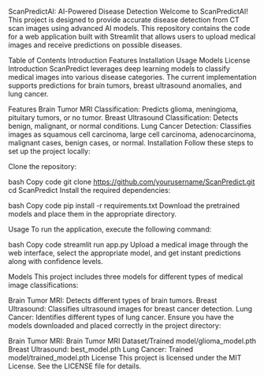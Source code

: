 ScanPredictAI: AI-Powered Disease Detection
Welcome to ScanPredictAI! This project is designed to provide accurate disease detection from CT scan images using advanced AI models. This repository contains the code for a web application built with Streamlit that allows users to upload medical images and receive predictions on possible diseases.

Table of Contents
Introduction
Features
Installation
Usage
Models
License
Introduction
ScanPredict leverages deep learning models to classify medical images into various disease categories. The current implementation supports predictions for brain tumors, breast ultrasound anomalies, and lung cancer.

Features
Brain Tumor MRI Classification: Predicts glioma, meningioma, pituitary tumors, or no tumor.
Breast Ultrasound Classification: Detects benign, malignant, or normal conditions.
Lung Cancer Detection: Classifies images as squamous cell carcinoma, large cell carcinoma, adenocarcinoma, malignant cases, benign cases, or normal.
Installation
Follow these steps to set up the project locally:

Clone the repository:

bash
Copy code
git clone https://github.com/yourusername/ScanPredict.git
cd ScanPredict
Install the required dependencies:

bash
Copy code
pip install -r requirements.txt
Download the pretrained models and place them in the appropriate directory.

Usage
To run the application, execute the following command:

bash
Copy code
streamlit run app.py
Upload a medical image through the web interface, select the appropriate model, and get instant predictions along with confidence levels.

Models
This project includes three models for different types of medical image classifications:

Brain Tumor MRI: Detects different types of brain tumors.
Breast Ultrasound: Classifies ultrasound images for breast cancer detection.
Lung Cancer: Identifies different types of lung cancer.
Ensure you have the models downloaded and placed correctly in the project directory:

Brain Tumor MRI: Brain Tumor MRI Dataset/Trained model/glioma_model.pth
Breast Ultrasound: best_model.pth
Lung Cancer: Trained model/trained_model.pth
License
This project is licensed under the MIT License. See the LICENSE file for details.
